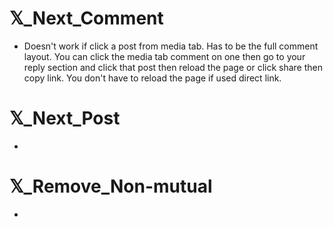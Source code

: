 #  𝕏_Next_Comment

- Doesn't work if click a post from media tab. Has to be the full comment layout. You can click the media tab comment on one then go to your reply section and click that post then reload the page or click share then copy link. You don't have to reload the page if used direct link.

#  𝕏_Next_Post

-

#  𝕏_Remove_Non-mutual

-
